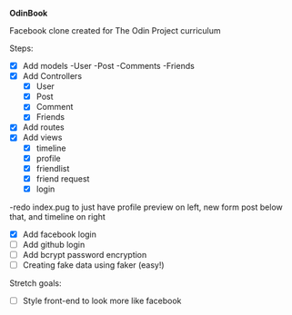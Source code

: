 **OdinBook**

Facebook clone created for The Odin Project curriculum

Steps: 
- [X] Add models
    -User
    -Post
    -Comments
    -Friends
- [X] Add Controllers
    - [X] User
    - [X] Post
    - [X] Comment
    - [X] Friends
- [X] Add routes
- [X] Add views
    - [X] timeline
    - [X] profile
    - [X] friendlist
    - [X] friend request
    - [X] login

-redo index.pug to just have profile preview on left, new form post below that, and timeline on right

- [X] Add facebook login
- [ ] Add github login
- [ ] Add bcrypt password encryption
- [ ] Creating fake data using faker (easy!)

Stretch goals:
- [ ] Style front-end to look more like facebook